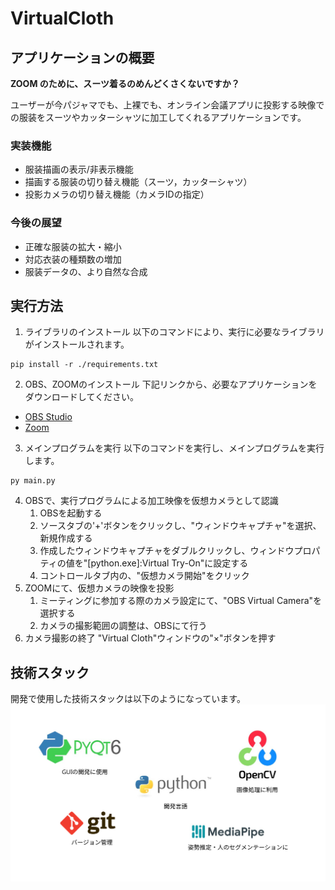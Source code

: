 # VirtualCloth
## アプリケーションの概要
**ZOOM のために、スーツ着るのめんどくさくないですか？**

ユーザーが今パジャマでも、上裸でも、オンライン会議アプリに投影する映像での服装をスーツやカッターシャツに加工してくれるアプリケーションです。

### 実装機能
* 服装描画の表示/非表示機能
* 描画する服装の切り替え機能（スーツ，カッターシャツ）
* 投影カメラの切り替え機能（カメラIDの指定）

### 今後の展望
* 正確な服装の拡大・縮小
* 対応衣装の種類数の増加
* 服装データの、より自然な合成

## 実行方法
1. ライブラリのインストール
以下のコマンドにより、実行に必要なライブラリがインストールされます。
```
pip install -r ./requirements.txt
```
2. OBS、ZOOMのインストール
下記リンクから、必要なアプリケーションをダウンロードしてください。
* [OBS Studio](https://obsproject.com/ja/download)
* [Zoom](https://zoom.us/ja/download)

3. メインプログラムを実行
以下のコマンドを実行し、メインプログラムを実行します。
```
py main.py
```
4. OBSで、実行プログラムによる加工映像を仮想カメラとして認識
    1. OBSを起動する
    2. ソースタブの'+'ボタンをクリックし、"ウィンドウキャプチャ"を選択、新規作成する
    3. 作成したウィンドウキャプチャをダブルクリックし、ウィンドウプロパティの値を"\[python.exe\]:Virtual Try-On"に設定する
    4. コントロールタブ内の、"仮想カメラ開始"をクリック
5. ZOOMにて、仮想カメラの映像を投影
    1. ミーティングに参加する際のカメラ設定にて、"OBS Virtual Camera"を選択する
    2. カメラの撮影範囲の調整は、OBSにて行う
6. カメラ撮影の終了
"Virtual Cloth"ウィンドウの"×"ボタンを押す

## 技術スタック
開発で使用した技術スタックは以下のようになっています。
![Technology Stack](./public/TechnologyStack.svg)

<!-- ## デモ-->
